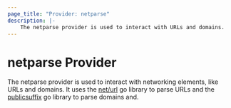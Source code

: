 ```yaml
---
page_title: "Provider: netparse"
description: |-
    The netparse provider is used to interact with URLs and domains.
---
```


# netparse Provider

The netparse provider is used to interact with networking elements, like URLs and domains. It uses the [net/url](https://pkg.go.dev/net/url) go library to parse URLs and the [publicsuffix](https://pkg.go.dev/golang.org/x/net/publicsuffix) go library to parse domains and.
